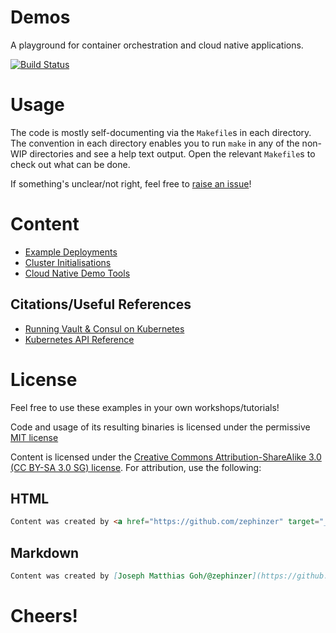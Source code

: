 # Demos
A playground for container orchestration and cloud native applications.

[![Build Status](https://travis-ci.org/zephinzer/go-demo.svg?branch=master)](https://travis-ci.org/zephinzer/go-demo)

# Usage

The code is mostly self-documenting via the `Makefile`s in each directory. The convention in each directory enables you to run `make` in any of the non-WIP directories and see a help text output. Open the relevant `Makefile`s to check out what can be done.

If something's unclear/not right, feel free to [raise an issue](/zephinzer/go-demo/issues)!

# Content

- [Example Deployments](./deployments/README.md)
- [Cluster Initialisations](./init/README.md)
- [Cloud Native Demo Tools](./tools/README.md)

## Citations/Useful References

- [Running Vault & Consul on Kubernetes](https://testdriven.io/blog/running-vault-and-consul-on-kubernetes/)
- [Kubernetes API Reference](https://kubernetes.io/docs/reference/generated/kubernetes-api/v1.14/)

# License
Feel free to use these examples in your own workshops/tutorials!

Code and usage of its resulting binaries is licensed under the permissive [MIT license](./LICENSE)

Content is licensed under the [Creative Commons Attribution-ShareAlike 3.0 (CC BY-SA 3.0 SG) license](https://creativecommons.org/licenses/by-sa/3.0/sg/). For attribution, use the following:

## HTML

```html
Content was created by <a href="https://github.com/zephinzer" target="_blank">Joseph Matthias Goh/@zephinzer</a> and the original content can be found at <a href="https://github.com/zephinzer/go-demo" target="_blank">https://github.com/zephinzer/go-demo</a>.
```

## Markdown

```markdown
Content was created by [Joseph Matthias Goh/@zephinzer](https://github.com/zephinzer) and the original content can be found at [https://github.com/zephinzer/go-demo](https://github.com/zephinzer/go-demo).
```

# Cheers!
